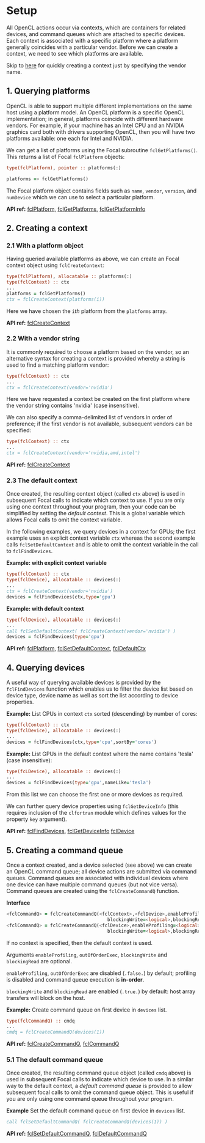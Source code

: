 # Setup

All OpenCL actions occur via contexts, which are containers for related devices, and command queues which are attached to specific devices.
Each context is associated with a specific platform where a platform generally coincides with a particular vendor.
Before we can create a context, we need to see which platforms are available.

Skip to [here](#22-with-a-vendor-string) for quickly creating a context just by specifying the vendor name.

## 1. Querying platforms
OpenCL is able to support multiple different implementations on the same host using a platform model.
An OpenCL platform is a specific OpenCL implementation; in general, platforms coincide with different hardware vendors.
For example, if your machine has an Intel CPU and an NVIDIA graphics card both with drivers supporting OpenCL,
then you will have two platforms available: one each for Intel and NVIDIA.

We can get a list of platforms using the Focal subroutine `fclGetPlatforms()`.
This returns a list of Focal `fclPlatform` objects:

```fortran
type(fclPlatform), pointer :: platforms(:)

platforms => fclGetPlatforms()
```

The Focal platform object contains fields such as `name`, `vendor`, `version`, and `numDevice` which we can use
to select a particular platform.

__API ref:__
[fclPlatform](https://lkedward.github.io/focal-api/type/fclplatform.html),
[fclGetPlatforms](https://lkedward.github.io/focal-api/interface/fclgetplatforms.html),
[fclGetPlatformInfo](https://lkedward.github.io/focal-api/interface/fclgetplatforminfo.html)


## 2. Creating a context

### 2.1 With a platform object
Having queried available platforms as above, we can create an Focal context object using `fclCreateContext`:

```fortran
type(fclPlatform), allocatable :: platforms(:)
type(fclContext) :: ctx
...
platforms = fclGetPlatforms()
ctx = fclCreateContext(platforms(i))
```

Here we have chosen the `i`*th* platform from the `platforms` array.

__API ref:__
[fclCreateContext](https://lkedward.github.io/focal-api/interface/fclcreatecontext.html)


### 2.2 With a vendor string
It is commonly required to choose a platform based on the vendor, so an alternative syntax for creating a context
is provided whereby a string is used to find a matching platform vendor:

```fortran
type(fclContext) :: ctx
...
ctx = fclCreateContext(vendor='nvidia')
```

Here we have requested a context be created on the first platform where the vendor string contains 'nvidia' (case insensitive).

We can also specify a comma-delimited list of vendors in order of preference; if the first vendor is not available, subsequent vendors can be specified:

```fortran
type(fclContext) :: ctx
...
ctx = fclCreateContext(vendor='nvidia,amd,intel')
```

__API ref:__
[fclCreateContext](https://lkedward.github.io/focal-api/interface/fclcreatecontext.html)


### 2.3 The default context

Once created, the resulting context object (called `ctx` above) is used in subsequent Focal calls to indicate which context to use.
If you are only using one context throughout your program, then your code can be simplified by setting the *default context*.
This is a global variable which allows Focal calls to omit the context variable.

In the following examples, we query devices in a context for GPUs; the first example uses an explicit context variable `ctx` whereas the
second example calls `fclSetDefaultContext` and is able to omit the context variable in the call to `fclFindDevices`.

__Example: with explicit context variable__

```fortran
type(fclContext) :: ctx
type(fclDevice), allocatable :: devices(:)
...
ctx = fclCreateContext(vendor='nvidia')
devices = fclFindDevices(ctx,type='gpu')
```

__Example: with default context__

```fortran
type(fclDevice), allocatable :: devices(:)
...
call fclSetDefaultContext( fclCreateContext(vendor='nvidia') )
devices = fclFindDevices(type='gpu')
```


__API ref:__
[fclPlatform](https://lkedward.github.io/focal-api/type/fclplatform.html),
[fclSetDefaultContext](https://lkedward.github.io/focal-api/interface/fclsetdefaultcontext.html),
[fclDefaultCtx](https://lkedward.github.io/focal-api/module/focal.html#variable-fcldefaultctx)


## 4. Querying devices

A useful way of querying available devices is provided by the `fclFindDevices` function which enables us
to filter the device list based on device type, device name as well as sort the list according to device properties.

__Example:__
List CPUs in context `ctx` sorted (descending) by number of cores:

```fortran
type(fclContext) :: ctx
type(fclDevice), allocatable :: devices(:)
...
devices = fclFindDevices(ctx,type='cpu',sortBy='cores')
```

__Example:__
List GPUs in the default context where the name contains 'tesla' (case insensitive):

```fortran
type(fcLDevice), allocatable :: devices(:)
...
devices = fclFindDevices(type='gpu',nameLike='tesla')
```

From this list we can choose the first one or more devices as required.

We can further query device properties using `fclGetDeviceInfo` (this requires inclusion of the `clfortran` module which defines values for the property `key` argument).

__API ref:__
[fclFindDevices](https://lkedward.github.io/focal-api/interface/fclfinddevices.html),
[fclGetDeviceInfo](https://lkedward.github.io/focal-api/interface/fclgetdeviceinfo.html)
[fclDevice](https://lkedward.github.io/focal-api/type/fcldevice.html)


## 5. Creating a command queue
Once a context created, and a device selected (see above) we can create an OpenCL command queue; all device actions are submitted via command queues.
Command queues are associated with individual devices where one device can have multiple command queues (but not vice versa).
Command queues are created using the `fclCreateCommandQ` function.

__Interface__

```fortran
<fclCommandQ> = fclCreateCommandQ(<fclContext>,<fclDevice>,enableProfiling=<logical>,outOfOrderExec=<logical>, &
                                     blockingWrite=<logical>,blockingRead=<logical>)
<fclCommandQ> = fclCreateCommandQ(<fclDevice>,enableProfiling=<logical>,outOfOrderExec=<logical>, &
                                     blockingWrite=<logical>,blockingRead=<logical>)
```
If no context is specified, then the default context is used.

Arguments `enableProfiling`, `outOfOrderExec`, `blockingWrite` and `blockingRead` are optional.

`enableProfiling`, `outOfOrderExec` are disabled (`.false.`) by default;
 profiling is disabled and command queue execution is __in-order__.

 `blockingWrite` and `blockingRead` are enabled (`.true.`) by default: host array transfers will block on the host.

__Example:__
Create command queue on first device in `devices` list.

```fortran
type(fclCommandQ) :: cmdq
...
cmdq = fclCreateCommandQ(devices(1))
```

__API ref:__
[fclCreateCommandQ](https://lkedward.github.io/focal-api/interface/fclcreatecommandq.html),
[fclCommandQ](https://lkedward.github.io/focal-api/type/fclcommandq.html)


### 5.1 The default command queue

Once created, the resulting command queue object (called `cmdq` above) is used in subsequent Focal calls to indicate which device to use.
In a similar way to the default context, a *default command queue* is provided to allow subsequent focal calls to omit the command queue object.
This is useful if you are only using one command queue throughout your program.

__Example__
Set the default command queue on first device in `devices` list.
```fortran
call fclSetDefaultCommandQ( fclCreateCommandQ(devices(1)) )
```

__API ref:__
[fclSetDefaultCommandQ](https://lkedward.github.io/focal-api/interface/fclsetdefaultcommandq.html),
[fclDefaultCommandQ](https://lkedward.github.io/focal-api/module/focal.html#variable-fcldefaultcmdq)
